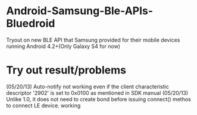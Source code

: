 Android-Samsung-Ble-APIs-Bluedroid
==================================

Tryout on new BLE API that Samsung provided for their mobile devices running Android 4.2+(Only Galaxy S4 for now)


Try out result/problems
=======================
(05/20/13) Auto-notify not working even if the client characteristic descriptor '2902' is set to 0x0100 as mentioned in SDK manual
(05/20/13) Unlike 1.0, it does not need to create bond before issuing connect() methos to connect LE device. working

